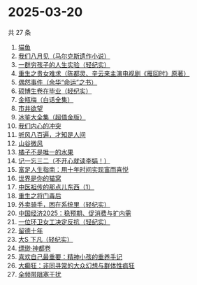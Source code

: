 # 2025-03-20

共 27 条

<!-- BEGIN WEREAD -->
<!-- 最后更新时间 2025-03-20 21:17:59 +0800 -->
1. [猫鱼](https://weread.qq.com/web/bookDetail/e2932ea0813ab9c1cg018af3)
1. [我们八月见（马尔克斯遗作小说）](https://weread.qq.com/web/bookDetail/9b7329e0813ab9c5fg01337c)
1. [一群穷孩子的人生实验（轻纪实）](https://weread.qq.com/web/bookDetail/88332a70813ab9c22g016fd8)
1. [重生之贵女难求（陈都灵、辛云来主演电视剧《雁回时》原著）](https://weread.qq.com/web/bookDetail/c7332ce0533fd8c73424907)
1. [偶然事件（余华“命运”之书）](https://weread.qq.com/web/bookDetail/81a32510813ab9c42g013918)
1. [硕博生卷在毕业（轻纪实）](https://weread.qq.com/web/bookDetail/ee632080813ab9c3fg013f96)
1. [金瓶梅（白话全集）](https://weread.qq.com/web/bookDetail/b0b32130813ab9c34g016c1e)
1. [市井欲望](https://weread.qq.com/web/bookDetail/89f329c0813ab9be8g018f47)
1. [冰鉴大全集（超值金版）](https://weread.qq.com/web/bookDetail/f9b3273054db7ff9b7cc5b4)
1. [我们内心的冲突](https://weread.qq.com/web/bookDetail/5cf322f0813ab9b69g013443)
1. [听风八百遍，才知是人间](https://weread.qq.com/web/bookDetail/848325a0813ab849ag010245)
1. [山谷微风](https://weread.qq.com/web/bookDetail/ef3327d0813ab9c1bg0120a3)
1. [橘子不是唯一的水果](https://weread.qq.com/web/bookDetail/293326407169980c293f877)
1. [记一忘三二（不开心就读李娟！）](https://weread.qq.com/web/bookDetail/f1c321d0813ab6e60g0141c1)
1. [富足人生指南：用十年时间实现富而喜悦](https://weread.qq.com/web/bookDetail/1c832fa0813ab9bd6g015405)
1. [世界是你的猫窝](https://weread.qq.com/web/bookDetail/16f32300813ab9460g01200a)
1. [中医祖传的那点儿东西（1）](https://weread.qq.com/web/bookDetail/7e4329f05b94af7e4153604)
1. [重生之将门毒后](https://weread.qq.com/web/bookDetail/94a326c05b7e9794ace7299)
1. [外卖骑手，困在系统里（轻纪实）](https://weread.qq.com/web/bookDetail/a0c323c0813ab9c32g0177c0)
1. [中国经济2025：稳预期、促消费与扩内需](https://weread.qq.com/web/bookDetail/69032b80813ab9bf0g016c99)
1. [一位环卫女工决定反抗（轻纪实）](https://weread.qq.com/web/bookDetail/238320c0813ab9c31g0192d9)
1. [留德十年](https://weread.qq.com/web/bookDetail/a9832c70813ab704eg015e88)
1. [大S 下凡（轻纪实）](https://weread.qq.com/web/bookDetail/c6932010813ab9c24g013859)
1. [缥缈·神都卷](https://weread.qq.com/web/bookDetail/d5b32bb0721b08c8d5b7a1b)
1. [喜欢自己最重要：精神小孩的重养手记](https://weread.qq.com/web/bookDetail/bf5322b0813ab9c24g012958)
1. [大癫狂：非同寻常的大众幻想与群体性疯狂](https://weread.qq.com/web/bookDetail/bad32960813ab9b69g01553c)
1. [全频带阻塞干扰](https://weread.qq.com/web/bookDetail/2d532540813ab8ce7g0171aa)
<!-- END WEREAD -->
